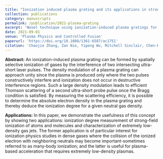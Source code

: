 ```yaml
---
title: "Ionization induced plasma grating and its applications in strong-field ionization measurements"
collection: publications
category: manuscripts
permalink: /publication/2021-plasma-grating
excerpt: 'Novel technique using ionization-induced plasma gratings for absolute ionization degree measurements in strong-field physics.'
date: 2021-09-01
venue: 'Plasma Physics and Controlled Fusion'
paperurl: 'https://doi.org/10.1088/1361-6587/ac1751'
citation: 'Chaojie Zhang, Zan Nie, Yipeng Wu, Mitchell Sinclair, Chen-Kang Huang, Ken A Marsh, Chan Joshi, "Ionization induced plasma grating and its applications in strong-field ionization measurements," <i>Plasma Phys. Control. Fusion</i> 63, 095011 (2021).'
---
```


**Abstract:** An ionization-induced plasma grating can be formed by spatially selective ionization of gases by the interference of two intersecting ultra-short laser pulses. The density modulation of a plasma grating can approach unity since the plasma is produced only where the two pulses constructively interfere and ionization does not occur in destructive interference regions. Such a large density modulation leads to efficient Thomson scattering of a second ultra-short probe pulse once the Bragg condition is satisfied. By measuring the scattering efficiency, it is possible to determine the absolute electron density in the plasma grating and thereby deduce the ionization degree for a given neutral gas density.

**Applications:** In this paper, we demonstrate the usefulness of this concept by showing two applications: ionization degree measurement of strong-field ionization of atoms and molecules and characterization of extremely low-density gas jets. The former application is of particular interest for ionization physics studies in dense gases where the collision of the ionized electron with neighboring neutrals may become important-sometimes referred to as many-body ionization; and the latter is useful for plasma-based acceleration that requires extremely low-density plasmas.
